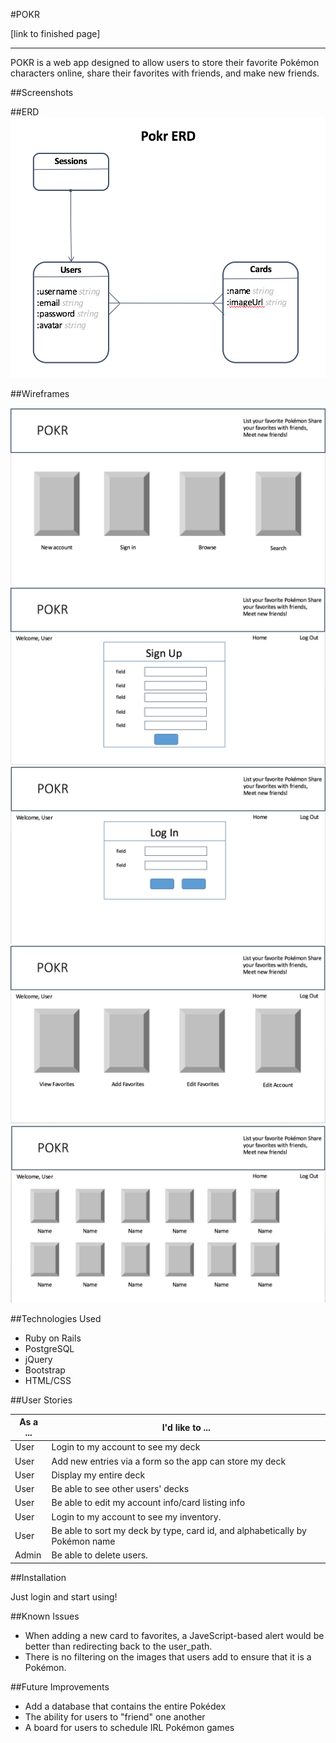#POKR

[link to finished page]

---

POKR is a web app designed to allow users to store their favorite Pokémon characters online, share their favorites with friends, and make new friends.




##Screenshots


##ERD
![](ERD.png)

##Wireframes

![](Pages_Index.png)
![](User_New.png)
![](Session_New.png)
![](User_Show.png)
![](User_Cards.png)

##Technologies Used
- Ruby on Rails
- PostgreSQL
- jQuery
- Bootstrap
- HTML/CSS

##User Stories

| As a ... | I'd like to ... |
| ---------|-----------------|
|User|Login to my account to see my deck|
|User|Add new entries via a form so the app can store my deck|
|User|Display my entire deck|
|User|Be able to see other users' decks|
|User|Be able to edit my account info/card listing info|
|User|Login to my account to see my inventory.|
|User|Be able to sort my deck by type, card id, and alphabetically by Pokémon name|
|Admin|Be able to delete users.|

##Installation

Just login and start using!


##Known Issues
* When adding a new card to favorites, a JaveScript-based alert would be better than redirecting back to the user_path.
* There is no filtering on the images that users add to ensure that it is a Pokémon.


##Future Improvements
* Add a database that contains the entire Pokédex
* The ability for users to "friend" one another
* A board for users to schedule IRL Pokémon games

